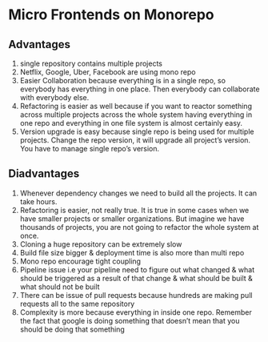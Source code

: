 
# Micro Frontends on Monorepo

## Advantages 
1.	single repository contains multiple projects
2.	Netflix, Google, Uber, Facebook are using mono repo
3.	Easier Collaboration because everything is in a single repo, so everybody has everything in one place. Then everybody can collaborate with everybody else.
4.	Refactoring is easier as well because if you want to reactor something across multiple projects across the whole system having everything in one repo and everything in one file system is almost certainly easy. 
5.	Version upgrade is easy because single repo is being used for multiple projects. Change the repo version, it will upgrade all project’s version. You have to manage single repo’s version.

## Diadvantages
1.	Whenever dependency changes we need to build all the projects. It can take hours.
2.	Refactoring is easier, not really true. It is true in some cases when we have smaller projects or smaller organizations. But imagine we have thousands of projects, you are not going to refactor the whole system at once. 
3.	Cloning a huge repository can be extremely slow
4.	Build file size bigger & deployment time is also more than multi repo
5.	Mono repo encourage tight coupling
6.	Pipeline issue i.e your pipeline need to figure out what changed & what should be triggered as a result of that change & what should be built & what should not be built 
7.	There can be issue of pull requests because hundreds are making pull requests all to the same repository 
8.	Complexity is more because everything in inside one repo.
Remember the fact that google is doing something that doesn’t mean that you should be doing that something
